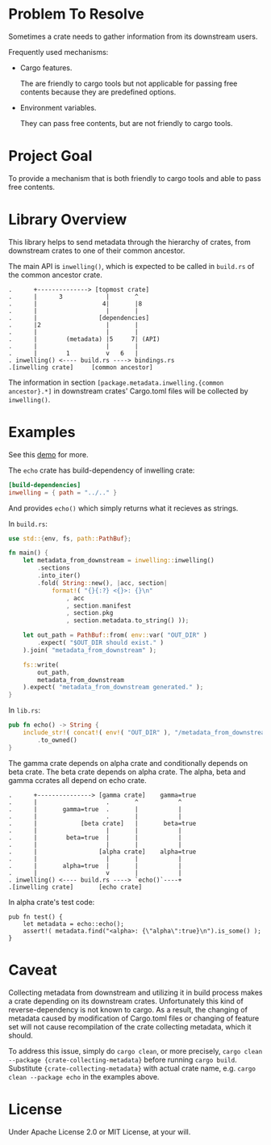 # Problem To Resolve

Sometimes a crate needs to gather information from its downstream users.

Frequently used mechanisms:

- Cargo features.

  The are friendly to cargo tools but not applicable for passing free contents
  because they are predefined options.

- Environment variables.

  They can pass free contents, but are not friendly to cargo tools.

# Project Goal

To provide a mechanism that is both friendly to cargo tools and able to pass
free contents.

# Library Overview

This library helps to send metadata through the hierarchy of crates, from
downstream crates to one of their common ancestor.

The main API is `inwelling()`, which is expected to be called in `build.rs` of
the common ancestor crate.

```text
.      +--------------> [topmost crate]
.      |      3            |       ^
.      |                  4|       |8
.      |                   |       |
.      |                 [dependencies]
.      |2                  |       |
.      |                   |       |
.      |        (metadata) |5     7| (API)
.      |                   |       |
.      |        1          v   6   |
. inwelling() <---- build.rs ----> bindings.rs
.[inwelling crate]     [common ancestor]
```

The information in section `[package.metadata.inwelling.{common ancestor}.*]`
in downstream crates' Cargo.toml files will be collected by `inwelling()`.

# Examples

See this [demo](https://github.com/oooutlk/inwelling/tree/main/examples/)
for more.

The `echo` crate has build-dependency of inwelling crate:

```toml
[build-dependencies]
inwelling = { path = "../.." }
```

And provides `echo()` which simply returns what it recieves as strings.

In `build.rs`:

```rust
use std::{env, fs, path::PathBuf};

fn main() {
    let metadata_from_downstream = inwelling::inwelling()
        .sections
        .into_iter()
        .fold( String::new(), |acc, section|
            format!( "{}{:?} <{}>: {}\n"
                , acc
                , section.manifest
                , section.pkg
                , section.metadata.to_string() ));

    let out_path = PathBuf::from( env::var( "OUT_DIR" )
        .expect( "$OUT_DIR should exist." )
    ).join( "metadata_from_downstream" );

    fs::write(
        out_path,
        metadata_from_downstream
    ).expect( "metadata_from_downstream generated." );
}
```

In `lib.rs`:

```rust
pub fn echo() -> String {
    include_str!( concat!( env!( "OUT_DIR" ), "/metadata_from_downstream" ))
        .to_owned()
}
```

The gamma crate depends on alpha crate and conditionally depends on beta crate.
The beta crate depends on alpha crate. The alpha, beta and gamma ccrates all
depend on echo crate.

```text
.      +---------------> [gamma crate]    gamma=true
.      |                   .       ^           ^
.      |       gamma=true  .       |           |
.      |                   .       |           |
.      |            [beta crate]   |       beta=true
.      |                   |       |           |
.      |        beta=true  |       |           |
.      |                   |       |           |
.      |                 [alpha crate]    alpha=true
.      |                   |       |           |
.      |       alpha=true  |       |           |
.      |                   v       |           |
. inwelling() <---- build.rs ----> `echo()`----+
.[inwelling crate]       [echo crate]
```

In alpha crate's test code:

```rust,no_run
pub fn test() {
    let metadata = echo::echo();
    assert!( metadata.find("<alpha>: {\"alpha\":true}\n").is_some() );
}
```

# Caveat

Collecting metadata from downstream and utilizing it in build process makes a
crate depending on its downstream crates. Unfortunately this kind of
reverse-dependency is not known to cargo. As a result, the changing of metadata
caused by modification of Cargo.toml files or changing of feature set will not
cause recompilation of the crate collecting metadata, which it should.

To address this issue, simply do `cargo clean`, or more precisely,
`cargo clean --package {crate-collecting-metadata}` before running
`cargo build`. Substitute `{crate-collecting-metadata}` with actual crate name,
e.g. `cargo clean --package echo` in the examples above.

# License

Under Apache License 2.0 or MIT License, at your will.
